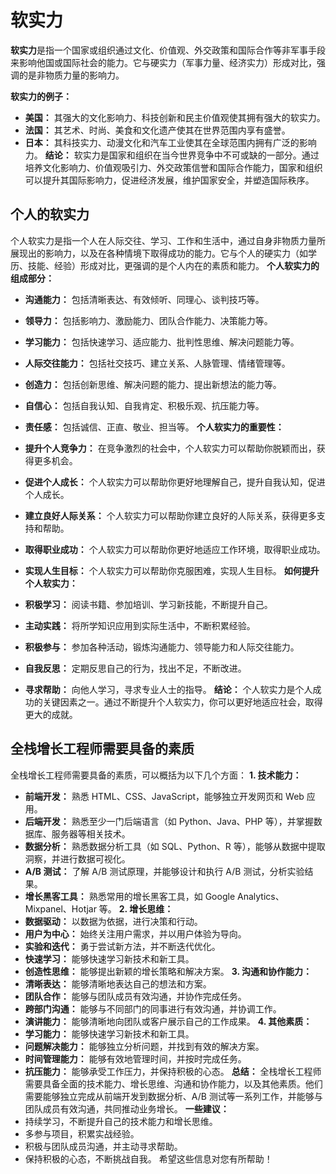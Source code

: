 # 软实力

**软实力**是指一个国家或组织通过文化、价值观、外交政策和国际合作等非军事手段来影响他国或国际社会的能力。它与硬实力（军事力量、经济实力）形成对比，强调的是非物质力量的影响力。

**软实力的例子：**

* **美国：** 其强大的文化影响力、科技创新和民主价值观使其拥有强大的软实力。
* **法国：** 其艺术、时尚、美食和文化遗产使其在世界范围内享有盛誉。
* **日本：** 其科技实力、动漫文化和汽车工业使其在全球范围内拥有广泛的影响力。
  **结论：**
  软实力是国家和组织在当今世界竞争中不可或缺的一部分。通过培养文化影响力、价值观吸引力、外交政策信誉和国际合作能力，国家和组织可以提升其国际影响力，促进经济发展，维护国家安全，并塑造国际秩序。

## 个人的软实力

个人软实力是指一个人在人际交往、学习、工作和生活中，通过自身非物质力量所展现出的影响力，以及在各种情境下取得成功的能力。它与个人的硬实力（如学历、技能、经验）形成对比，更强调的是个人内在的素质和能力。
**个人软实力的组成部分：**

* **沟通能力：** 包括清晰表达、有效倾听、同理心、谈判技巧等。
* **领导力：** 包括影响力、激励能力、团队合作能力、决策能力等。
* **学习能力：** 包括快速学习、适应能力、批判性思维、解决问题能力等。
* **人际交往能力：** 包括社交技巧、建立关系、人脉管理、情绪管理等。
* **创造力：** 包括创新思维、解决问题的能力、提出新想法的能力等。
* **自信心：** 包括自我认知、自我肯定、积极乐观、抗压能力等。
* **责任感：** 包括诚信、正直、敬业、担当等。
  **个人软实力的重要性：**
* **提升个人竞争力：** 在竞争激烈的社会中，个人软实力可以帮助你脱颖而出，获得更多机会。
* **促进个人成长：** 个人软实力可以帮助你更好地理解自己，提升自我认知，促进个人成长。
* **建立良好人际关系：** 个人软实力可以帮助你建立良好的人际关系，获得更多支持和帮助。

* **取得职业成功：** 个人软实力可以帮助你更好地适应工作环境，取得职业成功。

* **实现人生目标：** 个人软实力可以帮助你克服困难，实现人生目标。
  **如何提升个人软实力：**
* **积极学习：** 阅读书籍、参加培训、学习新技能，不断提升自己。
* **主动实践：** 将所学知识应用到实际生活中，不断积累经验。
* **积极参与：** 参加各种活动，锻炼沟通能力、领导能力和人际交往能力。
* **自我反思：** 定期反思自己的行为，找出不足，不断改进。
* **寻求帮助：** 向他人学习，寻求专业人士的指导。
  **结论：**
  个人软实力是个人成功的关键因素之一。通过不断提升个人软实力，你可以更好地适应社会，取得更大的成就。

## 全栈增长工程师需要具备的素质

全栈增长工程师需要具备的素质，可以概括为以下几个方面：
**1. 技术能力：**

* **前端开发：** 熟悉 HTML、CSS、JavaScript，能够独立开发网页和 Web 应用。
* **后端开发：** 熟悉至少一门后端语言（如 Python、Java、PHP 等），并掌握数据库、服务器等相关技术。
* **数据分析：** 熟悉数据分析工具（如 SQL、Python、R 等），能够从数据中提取洞察，并进行数据可视化。
* **A/B 测试：** 了解 A/B 测试原理，并能够设计和执行 A/B 测试，分析实验结果。
* **增长黑客工具：** 熟悉常用的增长黑客工具，如 Google Analytics、Mixpanel、Hotjar 等。
  **2. 增长思维：**
* **数据驱动：** 以数据为依据，进行决策和行动。
* **用户为中心：** 始终关注用户需求，并以用户体验为导向。
* **实验和迭代：** 勇于尝试新方法，并不断迭代优化。
* **快速学习：** 能够快速学习新技术和新工具。
* **创造性思维：** 能够提出新颖的增长策略和解决方案。
  **3. 沟通和协作能力：**
* **清晰表达：** 能够清晰地表达自己的想法和方案。
* **团队合作：** 能够与团队成员有效沟通，并协作完成任务。
* **跨部门沟通：** 能够与不同部门的同事进行有效沟通，并协调工作。
* **演讲能力：** 能够清晰地向团队或客户展示自己的工作成果。
  **4. 其他素质：**
* **学习能力：** 能够快速学习新技术和新工具。
* **问题解决能力：** 能够独立分析问题，并找到有效的解决方案。
* **时间管理能力：** 能够有效地管理时间，并按时完成任务。
* **抗压能力：** 能够承受工作压力，并保持积极的心态。
  **总结：**
  全栈增长工程师需要具备全面的技术能力、增长思维、沟通和协作能力，以及其他素质。他们需要能够独立完成从前端开发到数据分析、A/B 测试等一系列工作，并能够与团队成员有效沟通，共同推动业务增长。
  **一些建议：**
* 持续学习，不断提升自己的技术能力和增长思维。
* 多参与项目，积累实战经验。
* 积极与团队成员沟通，并主动寻求帮助。
* 保持积极的心态，不断挑战自我。
  希望这些信息对您有所帮助！

